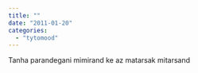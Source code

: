 ```yaml
---
title: ""
date: "2011-01-20"
categories: 
  - "tytomood"
---
```


Tanha parandegani mimirand ke az matarsak mitarsand
